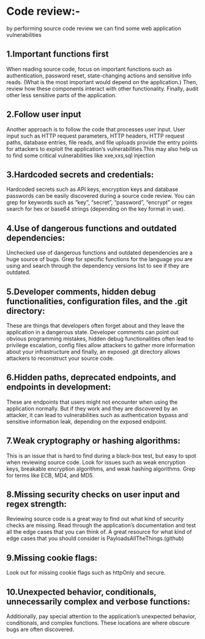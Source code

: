 # Code review:-

by performing source code review we can find some web application vulnerabilities


1.Important functions first
------------------------------------
When reading source code, 
focus on important functions such as authentication, password reset, state-changing actions and sensitive info reads. 
(What is the most important would depend on the application.) 
Then, review how these components interact with other functionality.
 Finally, audit other less sensitive parts of the application.

2.Follow user input
------------------------------

Another approach is to follow the code that processes user input. 
User input such as HTTP request parameters, HTTP headers, HTTP request paths, database entries, file reads, and 
file uploads provide the entry points for attackers to exploit the application’s vulnerabilities.This may also help us to
find some critical vulnerabilities like xxe,xxs,sql injection

3.Hardcoded secrets and credentials: 
-------------------------------------------------------
Hardcoded secrets such as API keys, encryption keys and database passwords can be easily discovered during a 
source code review. You can grep for keywords such as “key”, “secret”, “password”, “encrypt” or regex search 
for hex or base64 strings (depending on the key format in use).

4.Use of dangerous functions and outdated dependencies: 
----------------------------------------------------------------------------------
Unchecked use of dangerous functions and outdated dependencies are a huge source of bugs.
 Grep for specific functions for the language you are using and search through the dependency versions list to 
see if they are outdated.

5.Developer comments, hidden debug functionalities, configuration files, and the .git directory:
-----------------------------------------------------------------------------------------------------------------------
 These are things that developers often forget about and they leave the application in a dangerous state. 
Developer comments can point out obvious programming mistakes, hidden debug functionalities often lead to
 privilege escalation, config files allow attackers to gather more information about your infrastructure and finally, 
an exposed .git directory allows attackers to reconstruct your source code.

6.Hidden paths, deprecated endpoints, and endpoints in development:
-----------------------------------------------------------------------------------------------------
 These are endpoints that users might not encounter when using the application normally. But if they work and 
they are discovered by an attacker, it can lead to vulnerabilities such as authentication bypass and sensitive 
information leak, depending on the exposed endpoint.



7.Weak cryptography or hashing algorithms: 
-----------------------------------------------------------------------------------------------------------------------
This is an issue that is hard to find during a black-box test, but easy to spot when reviewing source code. 
Look for issues such as weak encryption keys, breakable encryption algorithms, and weak hashing algorithms. 
Grep for terms like ECB, MD4, and MD5.

8.Missing security checks on user input and regex strength:
-----------------------------------------------------------------------------------------------------
Reviewing source code is a great way to find out what kind of security checks are missing. 
Read through the application’s documentation and test all the edge cases that you can think of. 
A great resource for what kind of edge cases that you should consider is PayloadsAllTheThings.(github)

9.Missing cookie flags:
----------------------------------------------------------------- 
Look out for missing cookie flags such as httpOnly and secure.


10.Unexpected behavior, conditionals, unnecessarily complex and verbose functions: 
--------------------------------------------------------------------------------------------------------------------
Additionally, pay special attention to the application’s unexpected behavior, conditionals, and complex functions. 
These locations are where obscure bugs are often discovered.

 

